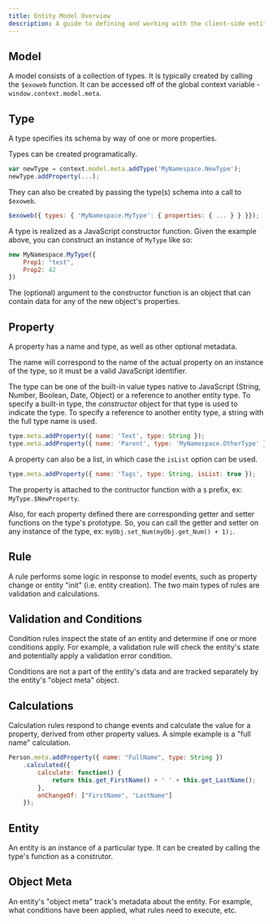 ```yaml
---
title: Entity Model Overview
description: A guide to defining and working with the client-side entity model.
---
```


## Model

A model consists of a collection of types. It is typically created by calling the
`$exoweb` function. It can be accessed off of the global context variable -
`window.context.model.meta`.

## Type

A type specifies its schema by way of one or more properties.

Types can be created programatically.

```js
var newType = context.model.meta.addType('MyNamespace.NewType');
newType.addProperty(...);
```

They can also be created by passing the type(s) schema into a call to `$exoweb`.

```js
$exoweb({ types: { 'MyNamespace.MyType': { properties: { ... } } }});
```

A type is realized as a JavaScript constructor function. Given the example above, you can
construct an instance of `MyType` like so:

```js
new MyNamespace.MyType({
	Prop1: "test",
	Prop2: 42
})
```

The (optional) argument to the constructor function is an object that can contain data for any of
the new object's properties.

## Property

A property has a name and type, as well as other optional metadata.

The name will correspond to the name of the actual property on an instance of the type, so it must
be a valid JavaScript identifier.

The type can be one of the built-in value types native to JavaScript (String, Number, Boolean, Date, Object)
or a reference to another entity type. To specify a built-in type, the _constructor_ object for that
type is used to indicate the type. To specify a reference to another entity type, a string with the
full type name is used.

```js
type.meta.addProperty({ name: 'Text', type: String });
type.meta.addProperty({ name: 'Parent', type: 'MyNamespace.OtherType' });
```

A property can also be a list, in which case the `isList` option can be used.

```js
type.meta.addProperty({ name: 'Tags', type: String, isList: true });
```

The property is attached to the contructor function with a `$` prefix, ex: `MyType.$NewProperty`.

Also, for each property defined there are corresponding getter and setter functions on the
type's prototype. So, you can call the getter and setter on any instance of the type, ex:
`myObj.set_Num(myObj.get_Num() + 1);`.

## Rule

A rule performs some logic in response to model events, such as property change or entity "init"
(i.e. entity creation). The two main types of rules are validation and calculations.

## Validation and Conditions

Condition rules inspect the state of an entity and determine if one or more conditions apply. For
example, a validation rule will check the entity's state and potentially apply a validation error
condition.

Conditions are not a part of the entity's data and are tracked separately by the entity's
"object meta" object.

## Calculations

Calculation rules respond to change events and calculate the value for a property, derived from
other property values. A simple example is a "full name" calculation.

```js
Person.meta.addProperty({ name: "FullName", type: String })
	.calculated({
		calculate: function() {
			return this.get_FirstName() + ' ' + this.get_LastName();
		},
		onChangeOf: ["FirstName", "LastName"]
	});
```

## Entity

An entity is an instance of a particular type. It can be created by calling the type's function
as a construtor.

## Object Meta

An entity's "object meta" track's metadata about the entity. For example, what conditions have been
applied, what rules need to execute, etc.
